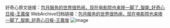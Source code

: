 好奇心原文链接：[包月服务的世界很热闹，现在电影院也来掺一脚了_智能_好奇心日报-王嘉俊](https://www.qdaily.com/articles/4512.html)
WebArchive归档链接：[包月服务的世界很热闹，现在电影院也来掺一脚了_智能_好奇心日报-王嘉俊](http://web.archive.org/web/20160810031016/http://www.qdaily.com/articles/4512.html)
![image](http://ww3.sinaimg.cn/large/007d5XDply1g3w3s7tehgj30u02ki1kx)